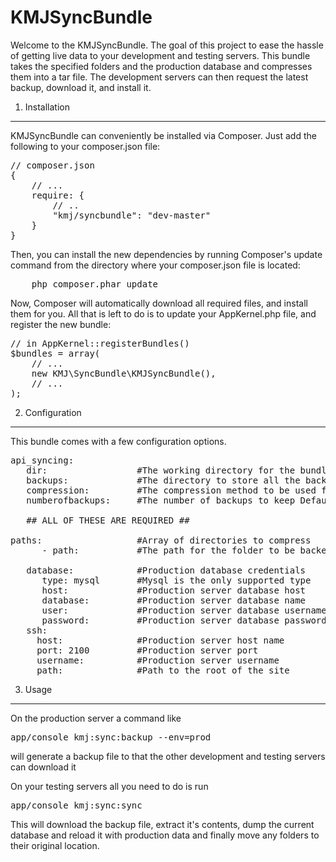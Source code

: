KMJSyncBundle
================================


Welcome to the KMJSyncBundle. The goal of this project to ease the hassle of getting live data to your development and testing servers.
This bundle takes the specified folders and the production database and compresses them into a tar file. 
The development servers can then request the latest backup, download it, and install it.


1) Installation
----------------------------------

KMJSyncBundle can conveniently be installed via Composer. Just add the following to your composer.json file:

<pre>
// composer.json
{
    // ...
    require: {
        // ..
        "kmj/syncbundle": "dev-master"
    }
}
</pre>


Then, you can install the new dependencies by running Composer's update command from the directory where your composer.json file is located:

<pre>
    php composer.phar update
</pre>

Now, Composer will automatically download all required files, and install them for you. All that is left to do is to update your AppKernel.php file, and register the new bundle:

<pre>
// in AppKernel::registerBundles()
$bundles = array(
    // ...
    new KMJ\SyncBundle\KMJSyncBundle(),
    // ...
);
</pre>

2) Configuration
----------------------------------

This bundle comes with a few configuration options.

<pre>
api_syncing:
   dir:                 #The working directory for the bundle, no data is stored here. Defaults to %kernel.root_dir%/cache/sync
   backups:             #The directory to store all the backups. Defaults to %kernel.root_dir%/Resources/backups
   compression:         #The compression method to be used for the backup files. Only supported one at the moment is tar
   numberofbackups:     #The number of backups to keep Defaults to 3
  
   ## ALL OF THESE ARE REQUIRED ##

paths:                  #Array of directories to compress
      - path:           #The path for the folder to be backed up. Example:%kernel.root_dir%/../web/uploads

   database:            #Production database credentials
      type: mysql       #Mysql is the only supported type
      host:             #Production server database host
      database:         #Production server database name
      user:             #Production server database username
      password:         #Production server database password 
   ssh:
     host:              #Production server host name
     port: 2100         #Production server port
     username:          #Production server username
     path:              #Path to the root of the site
</pre>

3) Usage
----------------------------------

On the production server a command like 

<pre>
app/console kmj:sync:backup --env=prod
</pre>

will generate a backup file to that the other development and testing servers can download it



On your testing servers all you need to do is run
<pre>
app/console kmj:sync:sync
</pre>

This will download the backup file, extract it's contents, dump the current database and reload it with production data and finally move any folders to their original location.